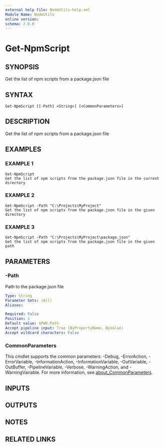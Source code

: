 ```yaml
---
external help file: NodeUtils-help.xml
Module Name: NodeUtils
online version:
schema: 2.0.0
---
```


# Get-NpmScript

## SYNOPSIS
Get the list of npm scripts from a package.json file

## SYNTAX

```
Get-NpmScript [[-Path] <String>] [<CommonParameters>]
```

## DESCRIPTION
Get the list of npm scripts from a package.json file

## EXAMPLES

### EXAMPLE 1
```
Get-NpmScript
Get the list of npm scripts from the package.json file in the current directory
```

### EXAMPLE 2
```
Get-NpmScript -Path "C:\Projects\MyProject"
Get the list of npm scripts from the package.json file in the given directory
```

### EXAMPLE 3
```
Get-NpmScript -Path "C:\Projects\MyProject\package.json"
Get the list of npm scripts from the package.json file in the given path
```

## PARAMETERS

### -Path
Path to the package.json file

```yaml
Type: String
Parameter Sets: (All)
Aliases:

Required: False
Position: 1
Default value: $PWD.Path
Accept pipeline input: True (ByPropertyName, ByValue)
Accept wildcard characters: False
```

### CommonParameters
This cmdlet supports the common parameters: -Debug, -ErrorAction, -ErrorVariable, -InformationAction, -InformationVariable, -OutVariable, -OutBuffer, -PipelineVariable, -Verbose, -WarningAction, and -WarningVariable. For more information, see [about_CommonParameters](http://go.microsoft.com/fwlink/?LinkID=113216).

## INPUTS

## OUTPUTS

## NOTES

## RELATED LINKS
